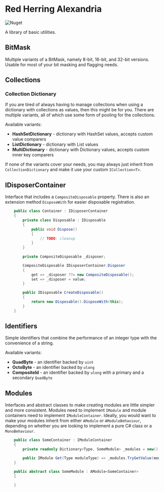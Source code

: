 # Red Herring Alexandria

![Nuget](https://img.shields.io/nuget/v/RedHerring.Alexandria)

A library of basic utilities.

## BitMask

Multiple variants of a BitMask, namely 8-bit, 16-bit, and 32-bit versions.
Usable for most of your bit masking and flagging needs.

## Collections

### Collection Dictionary

If you are tired of always having to manage collections when using a dictionary with collections as values, then this might be for you.
There are multiple variants, all of which use some form of pooling for the collections.

Available variants:
* **HashSetDictionary** - dictionary with HashSet values, accepts custom value comparers
* **ListDictionary** - dictionary with List values
* **MultiDictionary** - dictionary with Dictionary values, accepts custom inner key comparers

If none of the variants cover your needs, you may always just inherit from `CollectionDictionary` and make it use your custom `ICollection<T>`.

## IDisposerContainer

Interface that includes a `CompositeDisposable` property.
There is also an extension method `DisposeWith` for easier disposable registration.

```csharp
    public class Container : IDisposerContainer
    {
        private class Disposable : IDisposable
        {
            public void Dispose()
            {
                // TODO: cleanup
            }
        }
        
        private CompositeDisposable _disposer;

        CompositeDisposable IDisposerContainer.Disposer
        {
            get => _disposer ??= new CompositeDisposable();
            set => _disposer = value;
        }

        public IDisposable CreateDisposable()
        {
            return new Disposable().DisposeWith(this);
        }
    }
```

## Identifiers

Simple identifiers that combine the performance of an integer type with the convenience of a string.

Available variants:
* **QuadByte** - an identifier backed by `uint`
* **OctoByte** - an identifier backed by `ulong`
* **CompositeId** - an identifier backed by `ulong` with a primary and a secondary `QuadByte`

## Modules

Interfaces and abstract classes to make creating modules are little simpler and more consistent.
Modules need to implement `IModule` and module containers need to implement `IModuleContainer`.
Ideally, you would want to make your modules inherit from either `AModule` or `AModuleBehaviour`, depending on whether you are looking to implement a pure C# class or a `MonoBehaviour`.

```csharp
    public class SomeContainer : IModuleContainer
    {
        private readonly Dictionary<Type, SomeModule> _modules = new();

        public IModule Get(Type moduleType) => _modules.TryGetValue(moduleType, out var module) ? module : null;
    }

    public abstract class SomeModule : AModule<SomeContainer>
    {
        
    }
```
